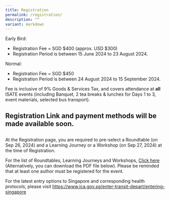 ```yaml
---
title: Registration
permalink: /registration/
description: ""
variant: markdown
---
```

Early Bird:
- Registration Fee = SGD $400 (approx. USD $300)
- Registration Period is between 15 June 2024 to 23 August 2024.

Normal: 
- Registration Fee = SGD $450 
- Registration Period is between 24 August 2024 to 15 September 2024.

Fee is inclusive of 9% Goods &amp; Services Tax, and covers attendance at **all** ISATE events (including Banquet, 2 tea breaks &amp; lunches for Days 1 to 3, event materials, selected bus transport). 

## Registration Link and payment methods will be made available soon.
## 

At the Registration page, you are required to pre-select a Roundtable (on Sep 26, 2024) and a Learning Journey or a Workshop (on Sep 27, 2024) at the time of Registration.

For the list of Roundtables, Learning Journeys and Workshops, <a target="_blank" href="/isate-2024-roundtables-learning-journeys-and-workshops/">Click here</a> (Alternatively, you can download the PDF file below).
Please be reminded that at least one author must be registered for the event.

For the latest entry options to Singapore and corresponding health protocols, please visit <a target="_blank" href="https://www.ica.gov.sg/enter-transit-depart/entering-singapore">https://www.ica.gov.sg/enter-transit-depart/entering-singapore</a>


